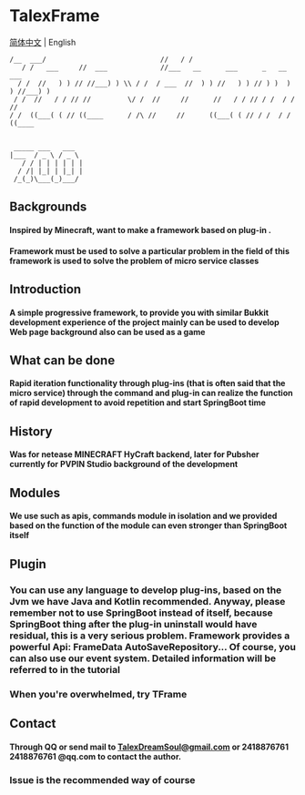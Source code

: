 # TalexFrame

[简体中文](./../../README.md) | English

```
/__  ___/                            //   / /                                   
   / /   ___     //  ___             //___   __      ___      _   __      ___    
  / /  //   ) ) // //___) ) \\ / /  / ___  //  ) ) //   ) ) // ) )  ) ) //___) ) 
 / /  //   / / // //         \/ /  //     //      //   / / // / /  / / //        
/ /  ((___( ( // ((____      / /\ //     //      ((___( ( // / /  / / ((____     
                                                                                   
```

     _____ ___   ___  
    |___  / _ \ / _ \ 
       / / | | | | | |
      / /| |_| | |_| |
     /_(_)\___(_)___/ 




## Backgrounds

#### Inspired by Minecraft, want to make a framework based on plug-in . 

#### Framework must be used to solve a particular problem in the field of this framework is used to solve the problem of micro service classes

## Introduction

#### A simple progressive framework, to provide you with similar Bukkit development experience of the project mainly can be used to develop Web page background also can be used as a game

## What can be done

#### Rapid iteration functionality through plug-ins (that is often said that **the micro service**) through the command and plug-in can realize the function of rapid development to avoid repetition and start SpringBoot time

## History

#### Was for netease MINECRAFT HyCraft backend, later for Pubsher currently for PVPIN Studio background of the development

## Modules

#### We use such as apis, commands module in isolation and we provided based on the function of the module can even stronger than SpringBoot itself

## Plugin

### You can use any language to develop plug-ins, based on the Jvm we have Java and Kotlin recommended. Anyway, please remember not to use SpringBoot instead of itself, because SpringBoot thing after the plug-in uninstall would have residual, this is a very serious problem. Framework provides a powerful Api: FrameData AutoSaveRepository... Of course, you can also use our event system. Detailed information will be referred to in the tutorial

### When you're overwhelmed, try TFrame

## Contact

#### Through QQ or send mail to TalexDreamSoul@gmail.com or 2418876761 2418876761 @qq.com to contact the author. 

### Issue is the recommended way of course

